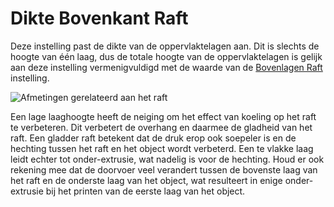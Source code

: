 Dikte Bovenkant Raft
====
Deze instelling past de dikte van de oppervlaktelagen aan. Dit is slechts de hoogte van één laag, dus de totale hoogte van de oppervlaktelagen is gelijk aan deze instelling vermenigvuldigd met de waarde van de [Bovenlagen Raft](raft_surface_layers.md) instelling.

![Afmetingen gerelateerd aan het raft](../../../articles/images/raft_dimensions.svg)

Een lage laaghoogte heeft de neiging om het effect van koeling op het raft te verbeteren. Dit verbetert de overhang en daarmee de gladheid van het raft. Een gladder raft betekent dat de druk erop ook soepeler is en de hechting tussen het raft en het object wordt verbeterd. Een te vlakke laag leidt echter tot onder-extrusie, wat nadelig is voor de hechting. Houd er ook rekening mee dat de doorvoer veel verandert tussen de bovenste laag van het raft en de onderste laag van het object, wat resulteert in enige onder-extrusie bij het printen van de eerste laag van het object.